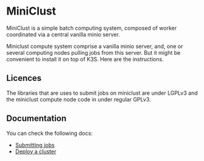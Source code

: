 # MiniClust

MiniClust is a simple batch computing system, composed of worker coordinated via a central vanilla minio server.

Miniclust compute system comprise a vanilla minio server, and, one or several computing nodes pulling jobs from this server.
But it might be convenient to install it on top of K3S. Here are the instructions.

## Licences

The libraries that are uses to submit jobs on miniclust are under LGPLv3 and the miniclust compute node code in under regular GPLv3.

## Documentation

You can check the following docs:
- [Submitting jobs](documentation/content/Submit.md)
- [Deploy a cluster](documentation/content/Deploy.md)
